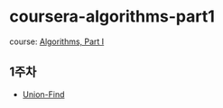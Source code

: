 # coursera-algorithms-part1
course: [Algorithms, Part I](https://www.coursera.org/learn/algorithms-part1)

## 1주차
* [Union-Find](./w01-union-find.md)